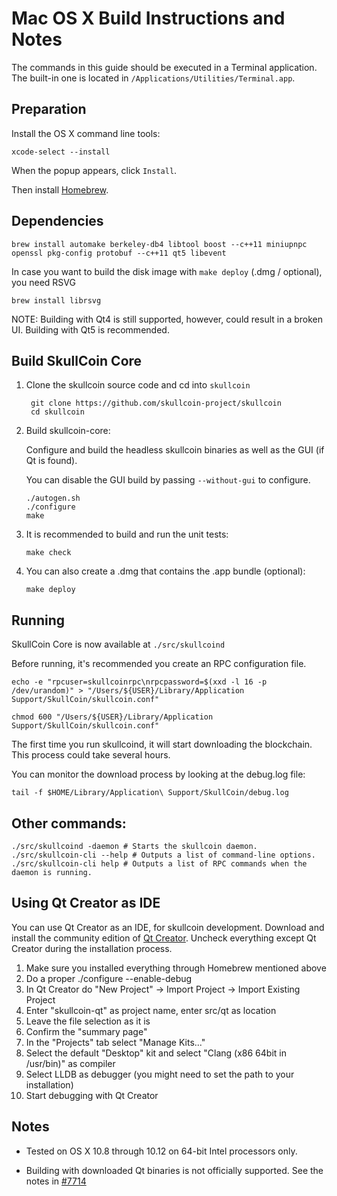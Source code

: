 Mac OS X Build Instructions and Notes
====================================
The commands in this guide should be executed in a Terminal application.
The built-in one is located in `/Applications/Utilities/Terminal.app`.

Preparation
-----------
Install the OS X command line tools:

`xcode-select --install`

When the popup appears, click `Install`.

Then install [Homebrew](http://brew.sh).

Dependencies
----------------------

    brew install automake berkeley-db4 libtool boost --c++11 miniupnpc openssl pkg-config protobuf --c++11 qt5 libevent

In case you want to build the disk image with `make deploy` (.dmg / optional), you need RSVG

    brew install librsvg

NOTE: Building with Qt4 is still supported, however, could result in a broken UI. Building with Qt5 is recommended.

Build SkullCoin Core
------------------------

1. Clone the skullcoin source code and cd into `skullcoin`

        git clone https://github.com/skullcoin-project/skullcoin
        cd skullcoin

2.  Build skullcoin-core:

    Configure and build the headless skullcoin binaries as well as the GUI (if Qt is found).

    You can disable the GUI build by passing `--without-gui` to configure.

        ./autogen.sh
        ./configure
        make

3.  It is recommended to build and run the unit tests:

        make check

4.  You can also create a .dmg that contains the .app bundle (optional):

        make deploy

Running
-------

SkullCoin Core is now available at `./src/skullcoind`

Before running, it's recommended you create an RPC configuration file.

    echo -e "rpcuser=skullcoinrpc\nrpcpassword=$(xxd -l 16 -p /dev/urandom)" > "/Users/${USER}/Library/Application Support/SkullCoin/skullcoin.conf"

    chmod 600 "/Users/${USER}/Library/Application Support/SkullCoin/skullcoin.conf"

The first time you run skullcoind, it will start downloading the blockchain. This process could take several hours.

You can monitor the download process by looking at the debug.log file:

    tail -f $HOME/Library/Application\ Support/SkullCoin/debug.log

Other commands:
-------

    ./src/skullcoind -daemon # Starts the skullcoin daemon.
    ./src/skullcoin-cli --help # Outputs a list of command-line options.
    ./src/skullcoin-cli help # Outputs a list of RPC commands when the daemon is running.

Using Qt Creator as IDE
------------------------
You can use Qt Creator as an IDE, for skullcoin development.
Download and install the community edition of [Qt Creator](https://www.qt.io/download/).
Uncheck everything except Qt Creator during the installation process.

1. Make sure you installed everything through Homebrew mentioned above
2. Do a proper ./configure --enable-debug
3. In Qt Creator do "New Project" -> Import Project -> Import Existing Project
4. Enter "skullcoin-qt" as project name, enter src/qt as location
5. Leave the file selection as it is
6. Confirm the "summary page"
7. In the "Projects" tab select "Manage Kits..."
8. Select the default "Desktop" kit and select "Clang (x86 64bit in /usr/bin)" as compiler
9. Select LLDB as debugger (you might need to set the path to your installation)
10. Start debugging with Qt Creator

Notes
-----

* Tested on OS X 10.8 through 10.12 on 64-bit Intel processors only.

* Building with downloaded Qt binaries is not officially supported. See the notes in [#7714](https://github.com/bitcoin/bitcoin/issues/7714)

